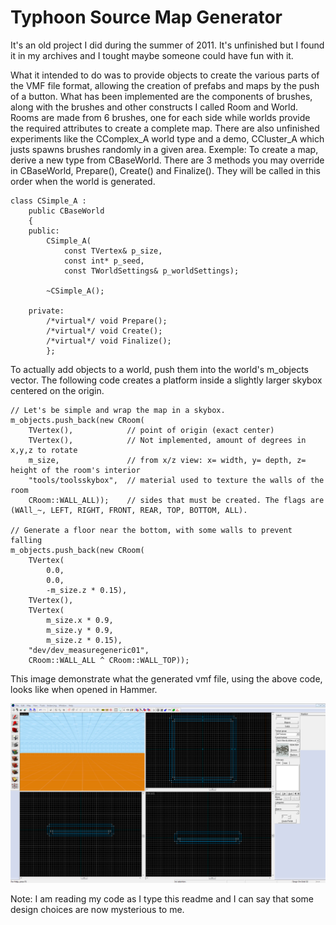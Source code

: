 Typhoon Source Map Generator
====

It's an old project I did during the summer of 2011. It's unfinished but I found it in my archives and I tought maybe someone could have fun with it.

What it intended to do was to provide objects to create the various parts of the VMF file format, allowing the creation of prefabs and maps by the push of a button. What has been implemented are the components of brushes, along with the brushes and other constructs I called Room and World. Rooms are made from 6 brushes, one for each side while worlds provide the required attributes to create a complete map. There are also unfinished experiments like the CComplex_A world type and a demo, CCluster_A which justs spawns brushes randomly in a given area.
Exemple:
To create a map, derive a new type from CBaseWorld. There are 3 methods you may override in CBaseWorld, Prepare(), Create() and Finalize(). They will be called in this order when the world is generated.
```
class CSimple_A :											
	public CBaseWorld									
	{													
	public:												
		CSimple_A(											
			const TVertex& p_size,						
			const int* p_seed,							
			const TWorldSettings& p_worldSettings);		

		~CSimple_A();									

	private:											
		/*virtual*/ void Prepare();						
		/*virtual*/ void Create();						
		/*virtual*/ void Finalize();					
		};
```
To actually add objects to a world, push them into the world's m_objects vector. The following code creates a platform inside a slightly larger skybox centered on the origin.
```
// Let's be simple and wrap the map in a skybox.
m_objects.push_back(new CRoom(
    TVertex(),            // point of origin (exact center)
    TVertex(),            // Not implemented, amount of degrees in x,y,z to rotate
    m_size,               // from x/z view: x= width, y= depth, z= height of the room's interior
    "tools/toolsskybox",  // material used to texture the walls of the room
    CRoom::WALL_ALL));    // sides that must be created. The flags are (WAll_~, LEFT, RIGHT, FRONT, REAR, TOP, BOTTOM, ALL).

// Generate a floor near the bottom, with some walls to prevent falling
m_objects.push_back(new CRoom(
    TVertex(
        0.0,
        0.0,
        -m_size.z * 0.15),
    TVertex(),
    TVertex(
        m_size.x * 0.9,
        m_size.y * 0.9,
        m_size.z * 0.15),
    "dev/dev_measuregeneric01",
    CRoom::WALL_ALL ^ CRoom::WALL_TOP));
```

This image demonstrate what the generated vmf file, using the above code, looks like when opened in Hammer.

![Result](/tsmg_simplea.PNG)

Note: I am reading my code as I type this readme and I can say that some design choices are now mysterious to me.